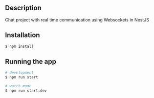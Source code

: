 ## Description

Chat project with real time communication using Websockets in NestJS

## Installation

```bash
$ npm install
```

## Running the app

```bash
# development
$ npm run start

# watch mode
$ npm run start:dev
```
